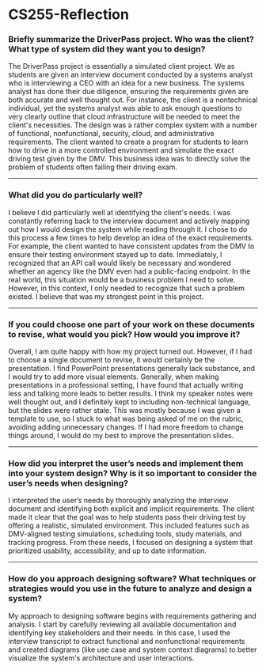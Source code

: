 # CS255-Reflection

### Briefly summarize the DriverPass project. Who was the client? What type of system did they want you to design?

The DriverPass project is essentially a simulated client project. We as students are given an interview document conducted by a systems analyst who is interviewing a CEO with an idea for a new business. The systems analyst has done their due diligence, ensuring the requirements given are both accurate and well thought out. For instance, the client is a nontechnical individual, yet the systems analyst was able to ask enough questions to very clearly outline that cloud infrastructure will be needed to meet the client's necessities. The design was a rather complex system with a number of functional, nonfunctional, security, cloud, and administrative requirements. The client wanted to create a program for students to learn how to drive in a more controlled environment and simulate the exact driving test given by the DMV. This business idea was to directly solve the problem of students often failing their driving exam.

---
### What did you do particularly well?

I believe I did particularly well at identifying the client's needs. I was constantly referring back to the interview document and actively mapping out how I would design the system while reading through it. I chose to do this process a few times to help develop an idea of the exact requirements. For example, the client wanted to have consistent updates from the DMV to ensure their testing environment stayed up to date. Immediately, I recognized that an API call would likely be necessary and wondered whether an agency like the DMV even had a public-facing endpoint. In the real world, this situation would be a business problem I need to solve. However, in this context, I only needed to recognize that such a problem existed. I believe that was my strongest point in this project.

---
### If you could choose one part of your work on these documents to revise, what would you pick? How would you improve it?

Overall, I am quite happy with how my project turned out. However, if I had to choose a single document to revise, it would certainly be the presentation. I find PowerPoint presentations generally lack substance, and I would try to add more visual elements. Generally, when making presentations in a professional setting, I have found that actually writing less and talking more leads to better results. I think my speaker notes were well thought out, and I definitely kept to including non-technical language, but the slides were rather stale. This was mostly because I was given a template to use, so I stuck to what was being asked of me on the rubric, avoiding adding unnecessary changes. If I had more freedom to change things around, I would do my best to improve the presentation slides.

---
### How did you interpret the user’s needs and implement them into your system design? Why is it so important to consider the user’s needs when designing?

I interpreted the user’s needs by thoroughly analyzing the interview document and identifying both explicit and implicit requirements. The client made it clear that the goal was to help students pass their driving test by offering a realistic, simulated environment. This included features such as DMV-aligned testing simulations, scheduling tools, study materials, and tracking progress. From these needs, I focused on designing a system that prioritized usability, accessibility, and up to date information.

---
### How do you approach designing software? What techniques or strategies would you use in the future to analyze and design a system?

My approach to designing software begins with requirements gathering and analysis. I start by carefully reviewing all available documentation and identifying key stakeholders and their needs. In this case, I used the interview transcript to extract functional and nonfunctional requirements and created diagrams (like use case and system context diagrams) to better visualize the system's architecture and user interactions.

